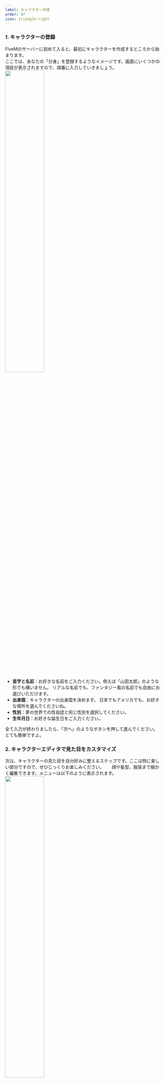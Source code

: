 ```yaml
---
label: キャラクター作成
order: 97
icon: triangle-right
---
```

### 1. キャラクターの登録
FiveMのサーバーに初めて入ると、最初にキャラクターを作成するところから始まります。  
ここでは、あなたの「分身」を登録するようなイメージです。画面にいくつかの項目が表示されますので、順番に入力していきましょう。  
<img src="https://github.com/user-attachments/assets/636d49dc-551b-40c1-af65-d98b96d67094" width="50%">  

- **苗字と名前**：お好きな名前をご入力ください。例えば「山田太郎」のような形でも構いません。
リアルな名前でも、ファンタジー風の名前でも自由にお選びいただけます。
- **出身国**：キャラクターの出身国を決めます。
日本でもアメリカでも、お好きな場所を選んでくださいね。
- **性別**：夢の世界での性自認と同じ性別を選択してください。
- **生年月日**：お好きな誕生日をご入力ください。

全て入力が終わりましたら、「次へ」のようなボタンを押して進んでください。とても簡単ですよ。

### 2. キャラクターエディタで見た目をカスタマイズ
次は、キャラクターの見た目を自分好みに整えるステップです。ここは特に楽しい部分ですので、ぜひじっくりお楽しみください。　　
顔や髪型、服装まで細かく編集できます。メニューは以下のように表示されます。  
<img src="https://github.com/user-attachments/assets/f1174734-223b-4b9a-aba5-7e8279786af0" width="50%">　　

- **キャラクター**：以下項目がすでに何種類かセットされています。見た目が困ったときにお勧めです。  
ただし、キャラクターエディタ中は、服や外見、顔の特徴など変更するこはできません。
- **遺伝**：親の特徴を選んで、顔の基本的な形を決めます。目が大きかったり鼻が高かったり、いろいろ調整できますのでお試しください。
- **顔の特徴**：さらに細かく、眉毛の形や顎のラインなどを調整できます。ご自身に似せても、まったく違う雰囲気にするのも素敵ですね。
- **外見**：髪型やヒゲ、メイクなどを選びます。かっこいいモヒカンにするか、かわいらしいポニーテールにするか、迷うところですね。
- **服**：最初はシンプルな服しか選べないサーバーもありますが、Tシャツやジャケットでおしゃれに決めてみてください。
- **小道具やタトゥー**：サングラスや帽子、タトゥーを入れるオプションがあれば、ぜひ使ってみてください。

全て決まったら、画像右下の「フロッピーディスクのアイコン」のボタンを押してください。これで街へ出る準備が整いました。
